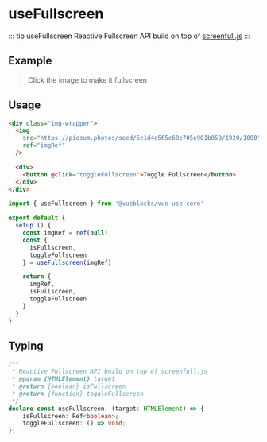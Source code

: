 # useFullscreen

::: tip useFullscreen
Reactive Fullscreen API build on top of [screenfull.js](https://github.com/sindresorhus/screenfull.js/)
:::

## Example

> Click the image to make it fullscreen

<!-- <ClientOnly>
  <UseFullscreen />
</ClientOnly> -->

## Usage

```html
<div class="img-wrapper">
  <img
    src="https://picsum.photos/seed/5e1d4e565e68e705e901b050/1920/1080"
    ref="imgRef"
  />

  <div>
    <button @click="toggleFullscreen">Toggle Fullscreen</button>
  </div>
</div>
```

```js
import { useFullscreen } from '@vueblocks/vue-use-core'

export default {
  setup () {
    const imgRef = ref(null)
    const {
      isFullscreen,
      toggleFullscreen
    } = useFullscreen(imgRef)

    return {
      imgRef,
      isFullscreen,
      toggleFullscreen
    }
  }
}
```

## Typing

```ts
/**
 * Reactive Fullscreen API build on top of screenfull.js
 * @param {HTMLElement} target
 * @return {boolean} isFullscreen
 * @return {function} toggleFullscreen
 */
declare const useFullscreen: (target: HTMLElement) => {
    isFullscreen: Ref<boolean>;
    toggleFullscreen: () => void;
};
```
